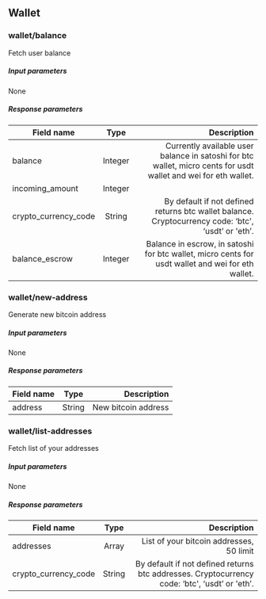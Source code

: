 ## Wallet

### wallet/balance

Fetch user balance

##### Input parameters

None

##### Response parameters

| Field name    | Type          | Description                                            |
| ------------- | :------------:| ------------------------------------------------------:|
| balance       | Integer       | Currently available user balance in satoshi for btc wallet, micro cents for usdt wallet and wei for eth wallet.           |
| incoming_amount    | Integer        |                           |
| crypto_currency_code | String | By default if not defined returns btc wallet balance. Cryptocurrency code: ‘btc', ‘usdt’ or 'eth’. |
| balance_escrow | Integer | Balance in escrow, in satoshi for btc wallet, micro cents for usdt wallet and wei for eth wallet. |

### wallet/new-address

Generate new bitcoin address

##### Input parameters

None

##### Response parameters

| Field name    | Type          | Description                                            |
| ------------- | :------------:| ------------------------------------------------------:|
| address       | String       | New bitcoin address       |

### wallet/list-addresses

Fetch list of your addresses

##### Input parameters

None

##### Response parameters

| Field name    | Type          | Description                                            |
| ------------- | :------------:| ------------------------------------------------------:|
| addresses     | Array         | List of your bitcoin addresses, 50 limit       |
| crypto_currency_code | String | By default if not defined returns btc  addresses. Cryptocurrency code: ‘btc', ‘usdt’ or 'eth’. |